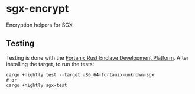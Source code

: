 # sgx-encrypt

Encryption helpers for SGX

## Testing

Testing is done with the [Fortanix Rust Enclave Development Platform](https://github.com/fortanix/rust-sgx). After installing the target, to run the tests:

```
cargo +nightly test --target x86_64-fortanix-unknown-sgx
# or
cargo +nightly sgx-test
```
